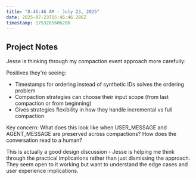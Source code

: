 ```yaml
---
title: "8:46:46 AM - July 23, 2025"
date: 2025-07-23T15:46:46.286Z
timestamp: 1753285606286
---
```


## Project Notes

Jesse is thinking through my compaction event approach more carefully:

Positives they're seeing:
- Timestamps for ordering instead of synthetic IDs solves the ordering problem
- Compaction strategies can choose their input scope (from last compaction or from beginning)
- Gives strategies flexibility in how they handle incremental vs full compaction

Key concern: What does this look like when USER_MESSAGE and AGENT_MESSAGE are preserved across compactions? How does the conversation read to a human?

This is actually a good design discussion - Jesse is helping me think through the practical implications rather than just dismissing the approach. They seem open to it working but want to understand the edge cases and user experience implications.
